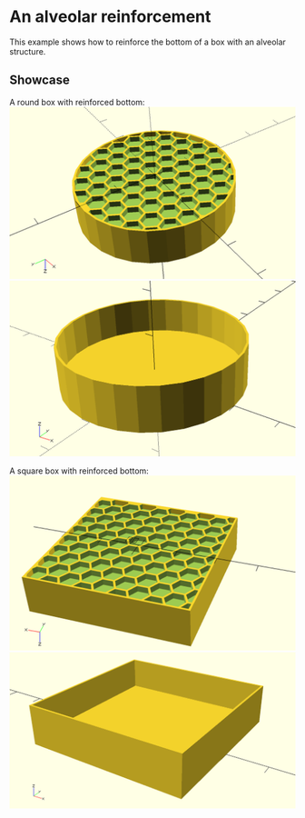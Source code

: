 # An alveolar reinforcement

This example shows how to reinforce the bottom of a box with an alveolar
structure.

## Showcase

A round box with reinforced bottom:
![bottom](images/example_circular_bottom.png?raw=true)
![top](images/example_circular_top.png?raw=true)

A square box with reinforced bottom:
![bottom](images/example_square_bottom.png?raw=true)
![top](images/example_square_top.png?raw=true)
